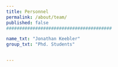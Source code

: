 ```yaml
---
title: Personnel
permalink: /about/team/
published: false
########################################

name_txt: "Jonathan Keebler"
group_txt: "Phd. Students"


---
```

